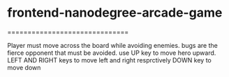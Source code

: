 # frontend-nanodegree-arcade-game
==============================

Player must move across the board while avoiding enemies. 
bugs are the fierce opponent that must be avoided.
use UP key to move hero upward.
LEFT AND RIGHT keys to move left and right resprctively
DOWN key to move down